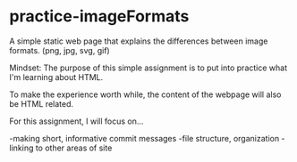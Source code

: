 # practice-imageFormats
A simple static web page that explains the differences between image formats. (png, jpg, svg, gif)


Mindset:
The purpose of this simple assignment is to put into practice what I'm learning about HTML.

To make the experience worth while, the content of the webpage will also be HTML related.

For this assignment, I will focus on...

-making short, informative commit messages
-file structure, organization
-linking to other areas of site




